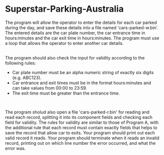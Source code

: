 # Superstar-Parking-Australia


<p>The program will allow the operator to enter the details for each car parked during the day, and save these details into a file named 'cars-parked-w.bin'. The entered details are the car plate number, the car entrance time in hours:minutes and the car exit time in hours:minutes. The program must use a loop that allows the operator to enter another car details. </p>
<br>
The program should also check the input for validity according to the following rules:<br>

<ul>
<li>Car plate number must be an alpha numeric string of exactly six digits (e.g. ABC123).</li>
<li>Car entrance and exit times must be in the format hours:minutes and can take values from 00:00 to 23:59.</li>
<li>The exit time must be greater than the entrance time.</li>
</ul>

<br>

<p>The program sholud also open a file 'cars-parked-r.bin' for reading and read each record, splitting it into its component fields and checking each field for validity. The rules for validity are similar to those of Program A, with the additional rule that each record must contain exactly fields that helps to save the record that allow car to exits. Your program should print out each valid record it reads. Your program should terminate when it reads an invalid record, printing out on which line number the error occurred, and what the error was.</p>
